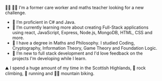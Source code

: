 🧑‍⚕️ 👨‍🏫 I'm a former care worker and maths teacher looking for a new challenge.

- 🥋 I’m proficient in C# and Java.
- 🌱 I’m currently learning more about creating Full-Stack applications using react, JavaScript, Express, Node.js, MongoDB, HTML, CSS and more.
- 🧮 I have a degree in Maths and Philosophy. I studied Coding, Cryptography, Information Theory, Game Theory and Foundation Logic.
- 💬 I’m new to full stack development and I'd love feedback on the projects I'm developing while I learn.

⛰️ I spend a huge amount of my time in the Scottish Highlands, 🧗 rock climbing, 🏃 running and 🚵‍♂️ mountain biking.
